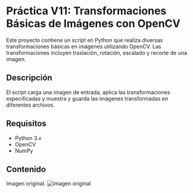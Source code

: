 # Práctica V11: Transformaciones Básicas de Imágenes con OpenCV

Este proyecto contiene un script en Python que realiza diversas transformaciones básicas en imágenes utilizando OpenCV. Las transformaciones incluyen traslación, rotación, escalado y recorte de una imagen.

## Descripción

El script carga una imagen de entrada, aplica las transformaciones especificadas y muestra y guarda las imágenes transformadas en diferentes archivos.

## Requisitos

- Python 3.x
- OpenCV
- NumPy

## Contenido 


Imagen original. 
![imagen original](https://github.com/deaangelg/Vision-Artificial-/blob/c1321da373480dd49336bb328ee36f85989a7714/P.VII%20_Transformaci%C3%B3nes_img/ternurin.PNG)
